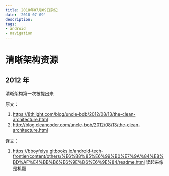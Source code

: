 ```yaml
---
title: 2018年07月09日杂记
date: '2018-07-09'
description:
tags:
- android
- navigation
---
```

# 清晰架构资源

## 2012 年

清晰架构第一次被提出来

原文：
1. https://8thlight.com/blog/uncle-bob/2012/08/13/the-clean-architecture.html
2. http://blog.cleancoder.com/uncle-bob/2012/08/13/the-clean-architecture.html

译文：

1. https://bboyfeiyu.gitbooks.io/android-tech-frontier/content/others/%E6%B8%85%E6%99%B0%E7%9A%84%E8%BD%AF%E4%BB%B6%E6%9E%B6%E6%9E%84/readme.html 读起来像是机翻
   


